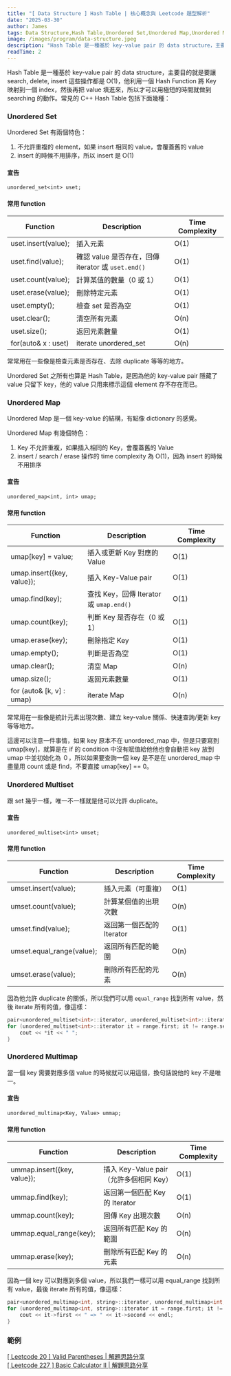 ```yaml
---
title: "[ Data Structure ] Hash Table | 核心概念與 Leetcode 題型解析"
date: "2025-03-30"
author: James
tags: Data Structure,Hash Table,Unordered Set,Unordered Map,Unordered Multiset,Unordered Multimap
image: /images/program/data-structure.jpeg
description: "Hash Table 是一種基於 key-value pair 的 data structure，主要目的就是要讓 search, delete, insert 這些操作都是 O(1)，他利用一個 Hash Function 將 Key 映射到一個 index，然後再把 value 填進來，所以才可以用極短的時間就做到 searching 的動作。常見的 C++ Hash Table 包括下面幾種："
readTime: 2
---
```


Hash Table 是一種基於 key-value pair 的 data structure，主要目的就是要讓 search, delete, insert 這些操作都是 O(1)，他利用一個 Hash Function 將 Key 映射到一個 index，然後再把 value 填進來，所以才可以用極短的時間就做到 searching 的動作。常見的 C++ Hash Table 包括下面幾種：

### **Unordered Set**

Unordered Set 有兩個特色：

1. 不允許重複的 element，如果 insert 相同的 value，會覆蓋舊的 value
2. insert 的時候不用排序，所以 insert 是 O(1)

#### **宣告**

`unordered_set<int> uset;`

#### **常用 function**

| Function | Description | Time Complexity |
|-------------|----------------|---------------------|
| uset.insert(value); | 插入元素 | O(1) |
| uset.find(value); | 確認 value 是否存在，回傳 iterator 或 `uset.end()` | O(1) |
| uset.count(value); | 計算某值的數量（0 或 1） | O(1) |
| uset.erase(value); | 刪除特定元素 | O(1) |
| uset.empty(); | 檢查 set 是否為空 | O(1) |
| uset.clear(); | 清空所有元素 | O(n) |
| uset.size(); | 返回元素數量 | O(1) |
| for(auto& x : uset) | iterate unordered_set | O(n) |

常常用在一些像是檢查元素是否存在、去除 duplicate 等等的地方。

Unordered Set 之所有也算是 Hash Table，是因為他的 key-value pair 隱藏了 value 只留下 key，他的 value 只用來標示這個 element 存不存在而已。

### **Unordered Map**

Unordered Map 是一個 key-value 的結構，有點像 dictionary 的感覺。

Unordered Map 有幾個特色：

1. Key 不允許重複，如果插入相同的 Key，會覆蓋舊的 Value
2. insert / search / erase 操作的 time complexity 為 O(1)，因為 insert 的時候不用排序

#### **宣告**

`unordered_map<int, int> umap;`

#### **常用 function**

| Function | Description | Time Complexity |
|-------------|----------------|---------------------|
| umap[key] = value; | 插入或更新 Key 對應的 Value | O(1) |
| umap.insert({key, value}); | 插入 Key-Value pair | O(1) |
| umap.find(key); | 查找 Key，回傳 Iterator 或 `umap.end()` | O(1) |
| umap.count(key); | 判斷 Key 是否存在（0 或 1） | O(1) |
| umap.erase(key); | 刪除指定 Key | O(1) |
| umap.empty(); | 判斷是否為空 | O(1) |
| umap.clear(); | 清空 Map | O(n) |
| umap.size(); | 返回元素數量 | O(1) |
| for (auto& [k, v] : umap) | iterate Map | O(n) |

常常用在一些像是統計元素出現次數、建立 key-value 關係、快速查詢/更新 key 等等地方。

這邊可以注意一件事情，如果 key 原本不在 unordered_map 中，但是只要寫到 umap[key]，就算是在 if 的 condition 中沒有賦值給他他也會自動把 key 放到 umap 中並初始化為 ０，所以如果要查詢一個 key 是不是在 unordered_map 中盡量用 count 或是 find，不要直接 umap[key] == 0。

### **Unordered Multiset**

跟 set 幾乎一樣，唯一不一樣就是他可以允許 duplicate。

#### **宣告**

`unordered_multiset<int> umset;`

#### **常用 function**

| Function | Description | Time Complexity |
|-------------|----------------|---------------------|
| umset.insert(value); | 插入元素（可重複） | O(1) |
| umset.count(value); | 計算某個值的出現次數 | O(n) |
| umset.find(value); | 返回第一個匹配的 Iterator | O(1) |
| umset.equal_range(value); | 返回所有匹配的範圍 | O(n) |
| umset.erase(value); | 刪除所有匹配的元素 | O(n) |

因為他允許 duplicate 的關係，所以我們可以用 `equal_range` 找到所有 value，然後 iterate 所有的值，像這樣：

```cpp
pair<unordered_multiset<int>::iterator, unordered_multiset<int>::iterator> range = umset.equal_range(10);
for (unordered_multiset<int>::iterator it = range.first; it != range.second; ++it) {
    cout << *it << " ";
}
```

### **Unordered Multimap**

當一個 key 需要對應多個 value 的時候就可以用這個，換句話說他的 key 不是唯一。

#### **宣告**

`unordered_multimap<Key, Value> ummap;`

#### **常用 function**

| **Function** | **Description** | **Time Complexity** |
|-------------|----------------|---------------------|
| ummap.insert({key, value}); | 插入 Key-Value pair（允許多個相同 Key） | O(1) |
| ummap.find(key); | 返回第一個匹配 Key 的 Iterator | O(1) |
| ummap.count(key); | 回傳 Key 出現次數 | O(n) |
| ummap.equal_range(key); | 返回所有匹配 Key 的範圍 | O(n) |
| ummap.erase(key); | 刪除所有匹配 Key 的元素 | O(n) |

因為一個 key 可以對應到多個 value，所以我們一樣可以用 equal_range 找到所有 value，最後 iterate 所有的值，像這樣：

```cpp
pair<unordered_multimap<int, string>::iterator, unordered_multimap<int, string>::iterator> range = ummap.equal_range(1);
for (unordered_multimap<int, string>::iterator it = range.first; it != range.second; ++it) {
    cout << it->first << " => " << it->second << endl;
}
```

### **範例**

[[ Leetcode 20 ] Valid Parentheses | 解題思路分享](https://jamesblogger.com/leetcode/articles/leetcode-20/)<br>
[[ Leetcode 227 ] Basic Calculator II | 解題思路分享](https://jamesblogger.com/leetcode/articles/leetcode-227/)